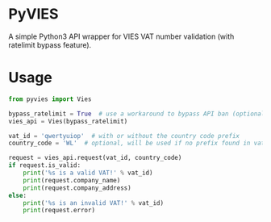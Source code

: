 # PyVIES
A simple Python3 API wrapper for VIES VAT number validation (with ratelimit bypass feature).

# Usage

```python
from pyvies import Vies

bypass_ratelimit = True  # use a workaround to bypass API ban (optional)
vies_api = Vies(bypass_ratelimit)

vat_id = 'qwertyuiop'  # with or without the country code prefix
country_code = 'WL'  # optional, will be used if no prefix found in vat_id

request = vies_api.request(vat_id, country_code)
if request.is_valid:
    print('%s is a valid VAT!' % vat_id)
    print(request.company_name)
    print(request.company_address)
else:
    print('%s is an invalid VAT!' % vat_id)
    print(request.error)
```
